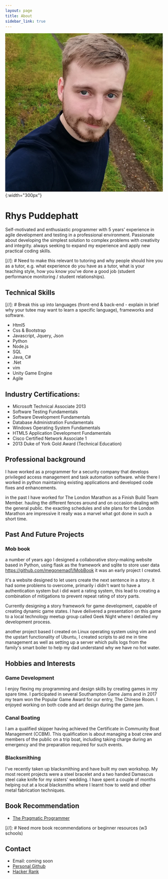 ```yaml
---
layout: page
title: About
sidebar_link: true
---
```


![Rhys Puddephatt](/assets/profile.jpg){:width="300px"}

# Rhys Puddephatt


Self-motivated and enthusiastic programmer with 5 years' experience in agile development
and testing in a professional environment. Passionate about developing the simplest
solution to complex problems with creativity and integrity. always seeking to expand my
experience and apply new practical coding skills.

[//]: # Need to make this relevant to tutoring and why people should hire you as a tutor, e.g. what experience do you have as a tutor, what is your teaching style, how you know you've done a good job (student performance monitoring / student relationships).

## Technical Skills
[//]: # Break this up into languages (front-end & back-end - explain in brief why your tutee may want to learn a specific language), frameworks and software.
- Html5
- Css & Bootstrap
- Javascript, Jquery, Json
- Python
- Node.js
- SQL
- Java, C#
- .Net
- vim
- Unity Game Engine
- Agile

## Industry Certifications: 
- Microsoft Technical Associate 2013 
- Software Testing Fundamentals  
- Software Development Fundamentals  
- Database Administration Fundamentals  
- Windows Operating System Fundamentals  
- HTML5 Application Development Fundamentals  
- Cisco Certified Network Associate 1  
- 2013 Duke of York Gold Award (Technical Education)

## Professional background
I have worked as a programmer for a security company that develops privileged access management and task automation software. while there I worked in python maintaining existing applications and developed code fixes and enhancements.

in the past I have worked for The London Marathon as a Finish Build Team Member. hauling the different fences around and on occasion dealing with the general public. the exacting schedules and site plans for the London Marathon are impressive it really was a marvel what got done in such a short time.

## Past And Future Projects
### Mob book
a number of years ago I designed a collaborative story-making website based in Python, using flask as the framework and sqlite to store user data https://github.com/megonemad1/MobBook it was an early project I created. 

it's a website designed to let users create the next sentence in a story. it had some problems to overcome, primarily i didn't want to have a authentication system but i did want a rating system, this lead to creating a combination of mitigations to prevent repeat rating of story parts.

Currently designing a story framework for game development, capable of creating
dynamic game states. I have delivered a presentation on this game to a local
technology meetup group called Geek Night where I detailed my development
process.

another project based I created on Linux operating system using vim and the upstart functionality of Ubuntu, I created scripts to aid me in time management as well as setting up a server which pulls logs
from the family's smart boiler to help my dad understand why we have no hot water.

## Hobbies and Interests
### Game Development
I enjoy flexing my programming and design skills by creating games in my spare time. I participated in
several Southampton Game Jams and in 2017 my team won the Popular Game Award for our entry, The Chinese Room. I enjoyed working on both code and art design during the game jam.

### Canal Boating
I am a qualified skipper having achieved the Certificate in Community Boat Management (CCBM). This qualification is about managing a boat crew and members of the public on a trip boat, including taking charge during an emergency and the preparation required for such events.

### Blacksmithing
I've recently taken up blacksmithing and have built my own workshop. My most recent projects were a steel bracelet and a two handed Damascus steel cake knife for my sisters' wedding. I have spent a couple of months helping out at a local blacksmiths where I learnt how to weld and other metal fabrication techniques.

## Book Recommendation

- [The Pragmatic Programmer](https://pragprog.com/)

[//]: # Need more book recommendations or beginner resources (w3 schools)

## Contact
- Email: coming soon
- [Personal Github](github.com/megonemad1)
- [Hacker Rank](hackerrank.com/rhys_puddephatt1)